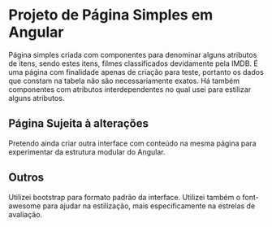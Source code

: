 # Projeto de Página Simples em Angular

Página simples criada com componentes para denominar alguns atributos de itens, sendo estes itens, filmes classificados devidamente pela IMDB.
É uma página com finalidade apenas de criação para teste, portanto os dados que constam na tabela não são necessariamente exatos.
Há também componentes com atributos interdependentes no qual usei para estilizar alguns atributos.


## Página Sujeita à alterações

Pretendo ainda criar outra interface com conteúdo na mesma página para experimentar da estrutura modular do Angular.

## Outros

Utilizei bootstrap para formato padrão da interface.
Utilizei também o font-awesome para ajudar na estilização, mais especificamente na estrelas de avaliação.
